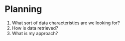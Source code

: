 # Planning

1. What sort of data characteristics are we looking for?
2. How is data retrieved?
3. What is my approach?
